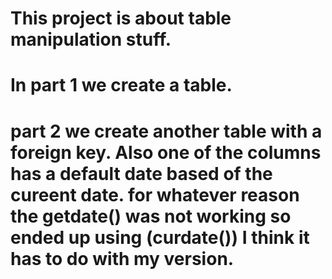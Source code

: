 # This project is about table manipulation stuff.
# In part 1 we create a table.
# part 2 we create another table with a foreign key. Also one of the columns has a default date based of the cureent date. for whatever reason the getdate() was not working so ended up using (curdate()) I think it has to do with my version.
